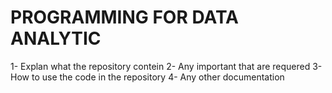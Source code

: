 # PROGRAMMING FOR DATA ANALYTIC

1- Explan what the repository contein
2- Any important that are requered
3- How to use the code in the repository 
4- Any other documentation